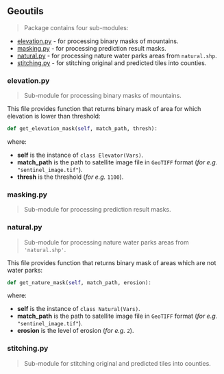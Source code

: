 ## Geoutils
> Package contains four sub-modules:
- [elevation.py](#elevationpy) - for processing binary masks of mountains.
- [masking.py](#maskingpy) - for processing prediction result masks.
- [natural.py](#naturalpy) - for processing nature water parks areas from `natural.shp`.
- [stitching.py](#stitchingpy) - for stitching original and predicted tiles into counties.

### elevation.py
> Sub-module for processing binary masks of mountains.

This file provides function that returns binary mask of area for which elevation is lower than threshold:

```python 
def get_elevation_mask(self, match_path, thresh):
```
where:
- __self__ is the instance of `class Elevator(Vars)`.
- __match_path__ is the path to satellite image file in `GeoTIFF` format (*for e.g.* `"sentinel_image.tif"`).
- __thresh__ is the threshold (*for e.g.* `1100`).


### masking.py
> Sub-module for processing prediction result masks.

### natural.py
> Sub-module for processing nature water parks areas from `'natural.shp'`.

This file provides function that returns binary mask of areas which are not water parks:

```python 
def get_nature_mask(self, match_path, erosion):
```
where:
- __self__ is the instance of `class Natural(Vars)`.
- __match_path__ is the path to satellite image file in `GeoTIFF` format (*for e.g.* `"sentinel_image.tif"`).
- __erosion__ is the level of erosion (*for e.g.* `2`).

### stitching.py
> Sub-module for stitching original and predicted tiles into counties.